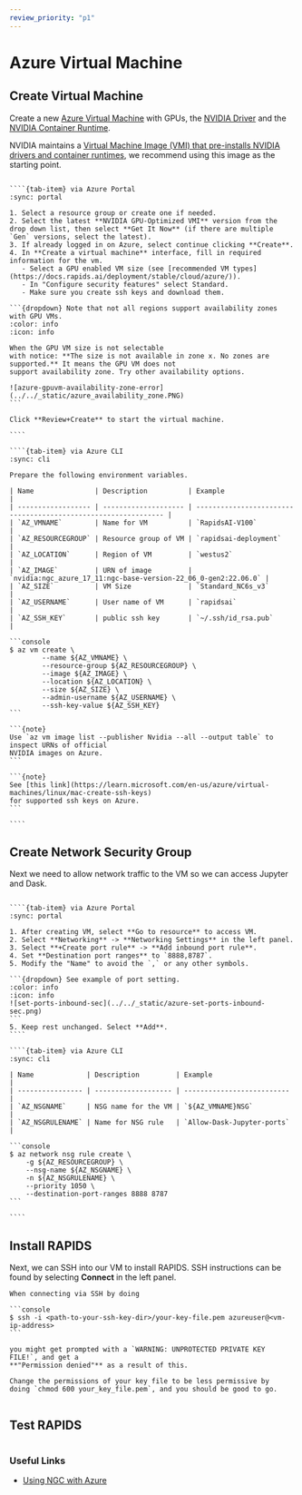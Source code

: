 ```yaml
---
review_priority: "p1"
---
```


# Azure Virtual Machine

## Create Virtual Machine

Create a new [Azure Virtual Machine](https://azure.microsoft.com/en-gb/products/virtual-machines/) with GPUs, the [NVIDIA Driver](https://www.nvidia.co.uk/Download/index.aspx) and the [NVIDIA Container Runtime](https://developer.nvidia.com/nvidia-container-runtime).

NVIDIA maintains a [Virtual Machine Image (VMI) that pre-installs NVIDIA drivers and container runtimes](https://azuremarketplace.microsoft.com/en-us/marketplace/apps/nvidia.ngc_azure_17_11?tab=Overview), we recommend using this image as the starting point.

`````{tab-set}

````{tab-item} via Azure Portal
:sync: portal

1. Select a resource group or create one if needed.
2. Select the latest **NVIDIA GPU-Optimized VMI** version from the drop down list, then select **Get It Now** (if there are multiple `Gen` versions, select the latest).
3. If already logged in on Azure, select continue clicking **Create**.
4. In **Create a virtual machine** interface, fill in required information for the vm.
   - Select a GPU enabled VM size (see [recommended VM types](https://docs.rapids.ai/deployment/stable/cloud/azure/)).
   - In "Configure security features" select Standard.
   - Make sure you create ssh keys and download them.

```{dropdown} Note that not all regions support availability zones with GPU VMs.
:color: info
:icon: info

When the GPU VM size is not selectable
with notice: **The size is not available in zone x. No zones are supported.** It means the GPU VM does not
support availability zone. Try other availability options.

![azure-gpuvm-availability-zone-error](../../_static/azure_availability_zone.PNG)
```

Click **Review+Create** to start the virtual machine.

````

````{tab-item} via Azure CLI
:sync: cli

Prepare the following environment variables.

| Name               | Description          | Example                                                        |
| ------------------ | -------------------- | -------------------------------------------------------------- |
| `AZ_VMNAME`        | Name for VM          | `RapidsAI-V100`                                                |
| `AZ_RESOURCEGROUP` | Resource group of VM | `rapidsai-deployment`                                          |
| `AZ_LOCATION`      | Region of VM         | `westus2`                                                      |
| `AZ_IMAGE`         | URN of image         | `nvidia:ngc_azure_17_11:ngc-base-version-22_06_0-gen2:22.06.0` |
| `AZ_SIZE`          | VM Size              | `Standard_NC6s_v3`                                             |
| `AZ_USERNAME`      | User name of VM      | `rapidsai`                                                     |
| `AZ_SSH_KEY`       | public ssh key       | `~/.ssh/id_rsa.pub`                                            |

```console
$ az vm create \
        --name ${AZ_VMNAME} \
        --resource-group ${AZ_RESOURCEGROUP} \
        --image ${AZ_IMAGE} \
        --location ${AZ_LOCATION} \
        --size ${AZ_SIZE} \
        --admin-username ${AZ_USERNAME} \
        --ssh-key-value ${AZ_SSH_KEY}
```

```{note}
Use `az vm image list --publisher Nvidia --all --output table` to inspect URNs of official
NVIDIA images on Azure.
```

```{note}
See [this link](https://learn.microsoft.com/en-us/azure/virtual-machines/linux/mac-create-ssh-keys)
for supported ssh keys on Azure.
```

````

`````

## Create Network Security Group

Next we need to allow network traffic to the VM so we can access Jupyter and Dask.

`````{tab-set}

````{tab-item} via Azure Portal
:sync: portal

1. After creating VM, select **Go to resource** to access VM.
2. Select **Networking** -> **Networking Settings** in the left panel.
3. Select **+Create port rule** -> **Add inbound port rule**.
4. Set **Destination port ranges** to `8888,8787`.
5. Modify the "Name" to avoid the `,` or any other symbols.

```{dropdown} See example of port setting.
:color: info
:icon: info
![set-ports-inbound-sec](../../_static/azure-set-ports-inbound-sec.png)
```
5. Keep rest unchanged. Select **Add**.
````

````{tab-item} via Azure CLI
:sync: cli

| Name             | Description         | Example                    |
| ---------------- | ------------------- | -------------------------- |
| `AZ_NSGNAME`     | NSG name for the VM | `${AZ_VMNAME}NSG`          |
| `AZ_NSGRULENAME` | Name for NSG rule   | `Allow-Dask-Jupyter-ports` |

```console
$ az network nsg rule create \
    -g ${AZ_RESOURCEGROUP} \
    --nsg-name ${AZ_NSGNAME} \
    -n ${AZ_NSGRULENAME} \
    --priority 1050 \
    --destination-port-ranges 8888 8787
```

````
`````

## Install RAPIDS

Next, we can SSH into our VM to install RAPIDS. SSH instructions can be found by selecting **Connect** in the left panel.

````{tip}
When connecting via SSH by doing

```console
$ ssh -i <path-to-your-ssh-key-dir>/your-key-file.pem azureuser@<vm-ip-address>
```

you might get prompted with a `WARNING: UNPROTECTED PRIVATE KEY FILE!`, and get a
**"Permission denied"** as a result of this.

Change the permissions of your key file to be less permissive by
doing `chmod 600 your_key_file.pem`, and you should be good to go.
````

```{include} ../../_includes/install-rapids-with-docker.md

```

## Test RAPIDS

```{include} ../../_includes/test-rapids-docker-vm.md

```

### Useful Links

- [Using NGC with Azure](https://docs.nvidia.com/ngc/ngc-deploy-public-cloud/ngc-azure/index.html)

```{relatedexamples}

```
